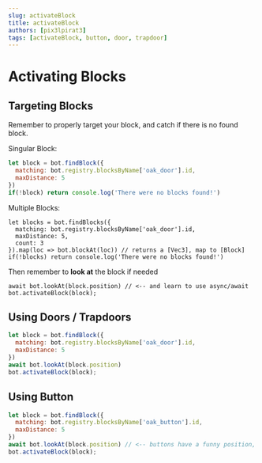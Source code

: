 ```yaml
---
slug: activateBlock
title: activateBlock
authors: [pix3lpirat3]
tags: [activateBlock, button, door, trapdoor]
---
```


# Activating Blocks

## Targeting Blocks
Remember to properly target your block, and catch if there is no found block.

Singular Block:
```js
let block = bot.findBlock({
  matching: bot.registry.blocksByName['oak_door'].id,
  maxDistance: 5
})
if(!block) return console.log('There were no blocks found!')
```

Multiple Blocks:
```JS
let blocks = bot.findBlocks({
  matching: bot.registry.blocksByName['oak_door'].id,
  maxDistance: 5,
  count: 3
}).map(loc => bot.blockAt(loc)) // returns a [Vec3], map to [Block]
if(!blocks) return console.log('There were no blocks found!')
```

Then remember to **look at** the block if needed
```jS
await bot.lookAt(block.position) // <-- and learn to use async/await
bot.activateBlock(block);
```

## Using Doors / Trapdoors

```js
let block = bot.findBlock({
  matching: bot.registry.blocksByName['oak_door'].id,
  maxDistance: 5
})
await bot.lookAt(block.position)
bot.activateBlock(block);
```

## Using Button
```js
let block = bot.findBlock({
  matching: bot.registry.blocksByName['oak_button'].id,
  maxDistance: 5
})
await bot.lookAt(block.position) // <-- buttons have a funny position, block face too
bot.activateBlock(block);
```